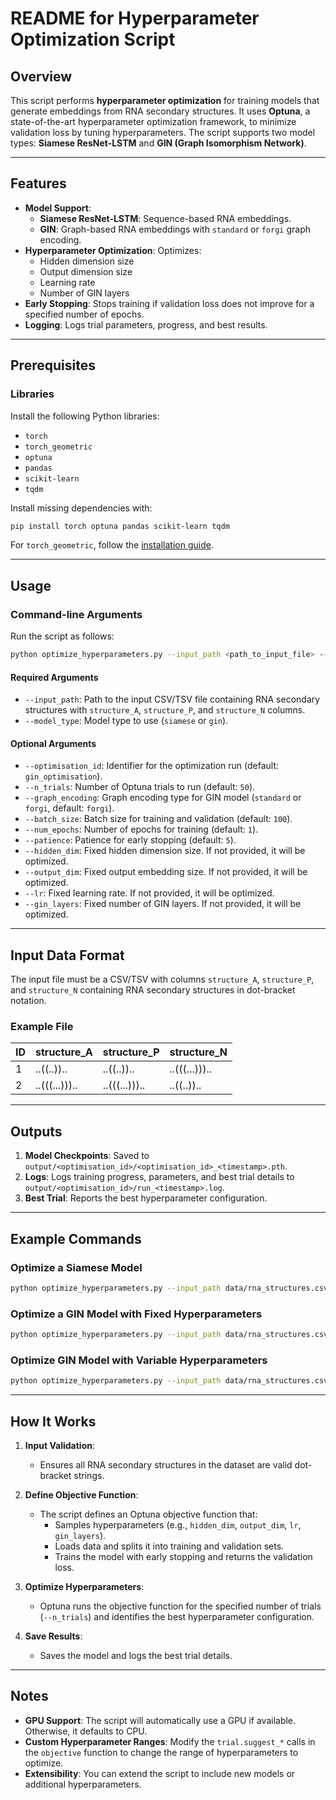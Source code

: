 # README for Hyperparameter Optimization Script

## Overview

This script performs **hyperparameter optimization** for training models that generate embeddings from RNA secondary structures. It uses **Optuna**, a state-of-the-art hyperparameter optimization framework, to minimize validation loss by tuning hyperparameters. The script supports two model types: **Siamese ResNet-LSTM** and **GIN (Graph Isomorphism Network)**.

---

## Features

- **Model Support**:
  - **Siamese ResNet-LSTM**: Sequence-based RNA embeddings.
  - **GIN**: Graph-based RNA embeddings with `standard` or `forgi` graph encoding.
- **Hyperparameter Optimization**: Optimizes:
  - Hidden dimension size
  - Output dimension size
  - Learning rate
  - Number of GIN layers
- **Early Stopping**: Stops training if validation loss does not improve for a specified number of epochs.
- **Logging**: Logs trial parameters, progress, and best results.

---

## Prerequisites

### Libraries

Install the following Python libraries:

- `torch`
- `torch_geometric`
- `optuna`
- `pandas`
- `scikit-learn`
- `tqdm`

Install missing dependencies with:

```bash
pip install torch optuna pandas scikit-learn tqdm
```

For `torch_geometric`, follow the [installation guide](https://pytorch-geometric.readthedocs.io/en/latest/notes/installation.html).

---

## Usage

### Command-line Arguments

Run the script as follows:

```bash
python optimize_hyperparameters.py --input_path <path_to_input_file> --model_type <siamese|gin> [options]
```

#### **Required Arguments**
- `--input_path`: Path to the input CSV/TSV file containing RNA secondary structures with `structure_A`, `structure_P`, and `structure_N` columns.
- `--model_type`: Model type to use (`siamese` or `gin`).

#### **Optional Arguments**
- `--optimisation_id`: Identifier for the optimization run (default: `gin_optimisation`).
- `--n_trials`: Number of Optuna trials to run (default: `50`).
- `--graph_encoding`: Graph encoding type for GIN model (`standard` or `forgi`, default: `forgi`).
- `--batch_size`: Batch size for training and validation (default: `100`).
- `--num_epochs`: Number of epochs for training (default: `1`).
- `--patience`: Patience for early stopping (default: `5`).
- `--hidden_dim`: Fixed hidden dimension size. If not provided, it will be optimized.
- `--output_dim`: Fixed output embedding size. If not provided, it will be optimized.
- `--lr`: Fixed learning rate. If not provided, it will be optimized.
- `--gin_layers`: Fixed number of GIN layers. If not provided, it will be optimized.

---

## Input Data Format

The input file must be a CSV/TSV with columns `structure_A`, `structure_P`, and `structure_N` containing RNA secondary structures in dot-bracket notation.

### Example File

| ID  | structure_A       | structure_P       | structure_N       |
|-----|-------------------|-------------------|-------------------|
| 1   | ..((..))..        | ..((..))..        | ..(((...)))..     |
| 2   | ..(((...)))..     | ..(((...)))..     | ..((..))..        |

---

## Outputs

1. **Model Checkpoints**: Saved to `output/<optimisation_id>/<optimisation_id>_<timestamp>.pth`.
2. **Logs**: Logs training progress, parameters, and best trial details to `output/<optimisation_id>/run_<timestamp>.log`.
3. **Best Trial**: Reports the best hyperparameter configuration.

---

## Example Commands

### Optimize a Siamese Model
```bash
python optimize_hyperparameters.py --input_path data/rna_structures.csv --model_type siamese --n_trials 100
```

### Optimize a GIN Model with Fixed Hyperparameters
```bash
python optimize_hyperparameters.py --input_path data/rna_structures.csv --model_type gin --hidden_dim 256 --output_dim 64 --gin_layers 3 --lr 0.001
```

### Optimize GIN Model with Variable Hyperparameters
```bash
python optimize_hyperparameters.py --input_path data/rna_structures.csv --model_type gin --n_trials 50
```

---

## How It Works

1. **Input Validation**:
   - Ensures all RNA secondary structures in the dataset are valid dot-bracket strings.

2. **Define Objective Function**:
   - The script defines an Optuna objective function that:
     - Samples hyperparameters (e.g., `hidden_dim`, `output_dim`, `lr`, `gin_layers`).
     - Loads data and splits it into training and validation sets.
     - Trains the model with early stopping and returns the validation loss.

3. **Optimize Hyperparameters**:
   - Optuna runs the objective function for the specified number of trials (`--n_trials`) and identifies the best hyperparameter configuration.

4. **Save Results**:
   - Saves the model and logs the best trial details.

---

## Notes

- **GPU Support**: The script will automatically use a GPU if available. Otherwise, it defaults to CPU.
- **Custom Hyperparameter Ranges**: Modify the `trial.suggest_*` calls in the `objective` function to change the range of hyperparameters to optimize.
- **Extensibility**: You can extend the script to include new models or additional hyperparameters.
